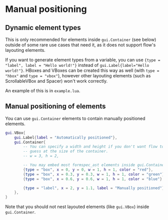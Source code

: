 # Manual positioning

## Dynamic element types

This is only recommended for elements inside `gui.Container` (see below)
outside of some rare use cases that need it, as it does not support flow's
layouting elements.

If you want to generate element types from a variable, you can use
`{type = "label", label = "Hello world!"}` instead of
`gui.Label{label="Hello world!"}`. HBoxes and VBoxes can be created
this way as well (with `type = "hbox"` and `type = "vbox"`), however other
layouting elements (such as ScrollableVBox and Spacer) won't work correctly.

An example of this is in `example.lua`.

## Manual positioning of elements

You can use `gui.Container` elements to contain manually positioned elements.

```lua
gui.VBox{
    gui.Label{label = "Automatically positioned"},
    gui.Container{
        -- You can specify a width and height if you don't want flow to try and
        -- guess at the size of the container.
        -- w = 3, h = 2,

        -- You may embed most formspec_ast elements inside gui.Container
        {type = "box", x = 0, y = 0, w = 1, h = 1, color = "red"},
        {type = "box", x = 0.3, y = 0.3, w = 1, h = 1, color = "green"},
        {type = "box", x = 0.6, y = 0.6, w = 1, h = 1, color = "blue"},

        {type = "label", x = 2, y = 1.1, label = "Manually positioned"}
    },
}
```

Note that you should not nest layouted elements (like `gui.VBox`) inside
`gui.Container`.
